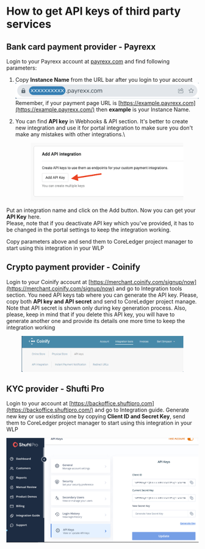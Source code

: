 # How to get API keys of third party services

## Bank card payment provider - Payrexx

Login to your Payrexx account at [payrexx.com](https://www.payrexx.com/en/home/) and find following parameters:

1. Copy **Instance Name** from the URL bar after you login to your account \
   ![](<../../.gitbook/assets/Screenshot 2023-05-17 at 18.27.33.png>)\
   Remember, if your payment page URL is [https://example.payrexx.com](https://example.payrexx.com/) then **example** is your Instance Name.
2.  You can find **API key** in Webhooks & API section. It's better to create new integration and use it for portal integration to make sure you don't make any mistakes with other integrations.\


    <figure><img src="../../.gitbook/assets/image (2).png" alt=""><figcaption></figcaption></figure>

Put an integration name and click on the Add button. Now you can get your **API Key** here.\
Please, note that if you deactivate API key which you've provided, it has to be changed in the portal settings to keep the integration working.

Copy parameters above and send them to CoreLedger project manager to start using this integration in your WLP&#x20;

## Crypto payment provider - Coinify

Login to your Coinify account at [https://merchant.coinify.com/signup/now](https://merchant.coinify.com/signup/now) and go to Integration tools section. You need API keys tab where you can generate the API key. Please, copy both **API key and API secret** and send to CoreLedger project manage. Note that API secret is shown only during key generation process. Also, please, keep in mind that if you delete this API key, you will have to generate another one and provide its details one more time to keep the integration working

<figure><img src="../../.gitbook/assets/Screenshot 2023-05-17 at 18.31.33.png" alt=""><figcaption></figcaption></figure>

## KYC provider - Shufti Pro

Login to your account at [https://backoffice.shuftipro.com](https://backoffice.shuftipro.com/) and go to Integration guide. Generate new key or use existing one by copying **Client ID and Secret Key**, send them to CoreLedger project manager to start using this integration in your WLP&#x20;

![Shufti Pro portal](<../../.gitbook/assets/Shufti APi keys.png>)

